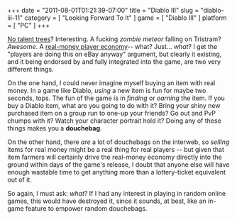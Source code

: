 +++
date = "2011-08-01T01:21:39-07:00"
title = "Diablo III"
slug = "diablo-iii-11"
category = [ "Looking Forward To It" ]
game = [ "Diablo III" ]
platform = [ "PC" ]
+++

<a href="http://www.joystiq.com/2011/08/01/diablo-3-beta-preview/">No talent trees</a>?  Interesting.  A fucking <i>zombie meteor</i> falling on Tristram?  <i>Awesome</i>.  A <a href="http://www.joystiq.com/2011/08/01/diablo-3-to-feature-player-to-player-real-money-auction-house-fo/">real-money player economy</a>-- what?  Just... <i>what</i>?  I get the "players are doing this on eBay anyway" argument, but clearly it existing, and it being endorsed by and fully integrated into the game, are two very different things.

On the one hand, I could never imagine myself buying an item with real money.  In a game like Diablo, <i>using</i> a new item is fun for maybe two seconds, tops.  The fun of the game is in <i>finding</i> or <i>earning</i> the item.  If you buy a Diablo item, what are you going to do with it?  Bring your shiny new purchased item on a group run to one-up your friends?  Go out and PvP chumps with it?  Watch your character portrait hold it?  Doing any of these things makes you a <b>douchebag</b>.

On the other hand, there <i>are</i> a lot of douchebags on the interweb, so <i>selling</i> items for real money might be a real thing for real players -- but given that item farmers will certainly drive the real-money economy directly into the ground within days of the game's release, I doubt that anyone else will have enough wastable time to get anything more than a lottery-ticket equivalent out of it.

So again, I must ask: <i>what</i>?  If I had any interest in playing in random online games, this would have destroyed it, since it sounds, at best, like an in-game feature to empower random douchebags.